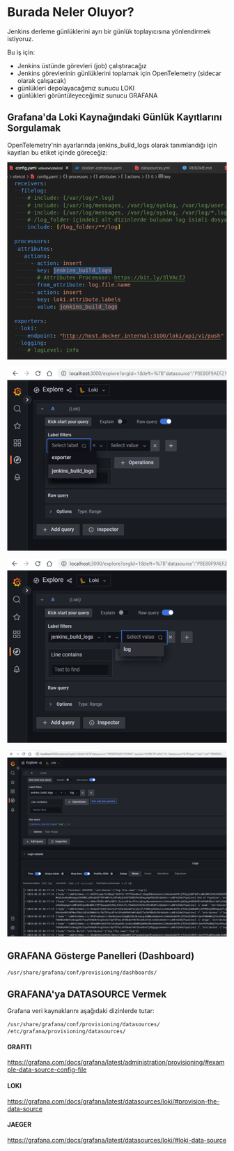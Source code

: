 # Burada Neler Oluyor?

Jenkins derleme günlüklerini ayrı bir günlük toplayıcısına yönlendirmek istiyoruz.

Bu iş için:
- Jenkins üstünde görevleri (job) çalıştıracağız
- Jenkins görevlerinin günlüklerini toplamak için OpenTelemetry (sidecar olarak çalışacak)
- günlükleri depolayacağımız sunucu LOKI
- günlükleri görüntüleyeceğimiz sunucu GRAFANA


## Grafana'da Loki Kaynağındaki Günlük Kayıtlarını Sorgulamak

OpenTelemetry'nin ayarlarında jenkins_build_logs olarak tanımlandığı için kayıtları bu etiket içinde göreceğiz:

![](.vscode/readme-images/2023-02-22-03-22-09.png)

![](.vscode/readme-images/2023-02-22-03-19-06.png)

![](.vscode/readme-images/2023-02-22-03-19-27.png)

![](.vscode/readme-images/2023-02-22-03-20-04.png)

## GRAFANA Gösterge Panelleri (Dashboard)
```
/usr/share/grafana/conf/provisioning/dashboards/
```

## GRAFANA'ya DATASOURCE Vermek

Grafana veri kaynaklarını aşağıdaki dizinlerde tutar:
```
/usr/share/grafana/conf/provisioning/datasources/
/etc/grafana/provisioning/datasources/
```

#### GRAFITI
 https://grafana.com/docs/grafana/latest/administration/provisioning/#example-data-source-config-file

#### LOKI
 https://grafana.com/docs/grafana/latest/datasources/loki/#provision-the-data-source

#### JAEGER
 https://grafana.com/docs/grafana/latest/datasources/loki/#loki-data-source